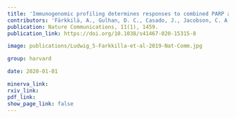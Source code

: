 ```yaml
---
title: 'Immunogenomic profiling determines responses to combined PARP and PD-1 inhibition in ovarian cancer.'
contributors: 'Färkkilä, A., Gulhan, D. C., Casado, J., Jacobson, C. A., Nguyen, H., Kochupurakkal, B., Maliga, Z., Yapp, C., Chen, Y.-A., Schapiro, D., Zhou, Y., Graham, J. R., Dezube, B. J., Munster, P., Santagata, S., Garcia, E., Rodig, S., Lako, A., Chowdhury, D., … Konstantinopoulos, P. A. (2020).'
publication: Nature Communications, 11(1), 1459.
publication_link: https://doi.org/10.1038/s41467-020-15315-8

image: publications/Ludwig_5-Farkkilla-et-al-2019-Nat-Comm.jpg

group: harvard

date: 2020-01-01

minerva_link: 
rxiv_link: 
pdf_link: 
show_page_link: false
---
```

